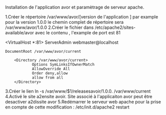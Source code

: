 Installation de l'application avor et paramètrage de serveur apache.

1.Créer le répertoire /var/www/avor/[version de l'application ] par example pour la version 1.0.0 le chemin complet de répertoire sera 
/var/www/avor/1.0.0
2.Créer le fichier dans /etc/apache2/sites-available/avor avec le contenu , l'example de port est 81

<VirtualHost *:81>
    ServerAdmin webmaster@localhost

    DocumentRoot /var/www/avor/current

        <Directory /var/www/avor/current>
                Options SymLinksIfOwnerMatch
                AllowOverride All
                Order deny,allow
                allow from all
        </Directory>
</VirtualHost>
3.Créer le lien ln -s /var/www/$1/releasesavoir/1.0.0. /var/www/current
4.Activé le site a2ensite avoir. Site associé à l'applicaiton avor peut être desactiver a2dissite avor
5.Redémarrer le serveur web apache pour la prise en compte de cette modification : /etc/init.d/apache2 restart